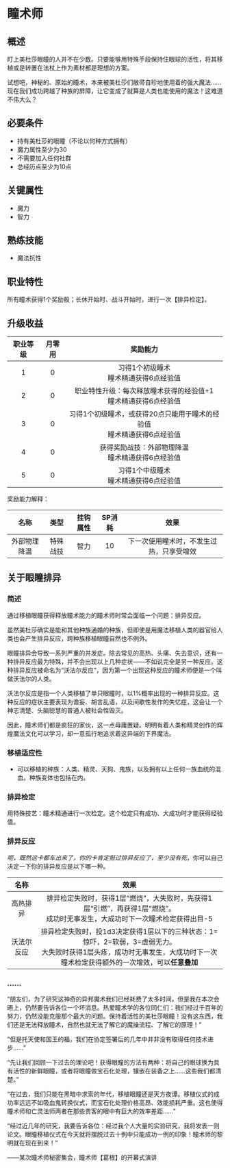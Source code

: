 # 瞳术师

## 概述

盯上美杜莎眼瞳的人并不在少数。只要能够用特殊手段保持住眼球的活性，将其移植或是转置在法杖上作为素材都是理想的方案。

试想吧，神秘的、原始的瞳术，本来被美杜莎们敝帚自珍地使用着的强大魔法……现在我们成功跨越了种族的屏障，让它变成了就算是人类也能使用的魔法！这难道不伟大么？

## 必要条件

* 持有美杜莎的眼瞳（不论以何种方式拥有）
* 魔力属性至少为30
* 不需要加入任何社群
* 总经历点至少为10点

## 关键属性

* 魔力
* 智力

## 熟练技能

* 魔法抗性

## 职业特性

所有瞳术获得1个奖励骰；长休开始时、战斗开始时，进行一次【排异检定】。

## 升级收益

职业等级|月零用|奖励能力
:--:|:--:|:--:
1|0|习得1个初级瞳术<br>瞳术精通获得6点经验值
2|0|职业特性升级：每次释放瞳术获得的经验值+1<br>瞳术精通获得6点经验值
3|0|习得1个初级瞳术，或获得20点只能用于瞳术的经验值<br>瞳术精通获得6点经验值
4|0|获得奖励战技：外部物理降温<br>瞳术精通获得6点经验值
5|0|习得1个中级瞳术<br>瞳术精通获得6点经验值

奖励能力解释：

名称|类型|挂钩属性|SP消耗|效果
:--:|:--:|:--:|:--:|:--:
外部物理降温|特殊战技|智力|10|下一次使用瞳术时，不发生过热，只享受增效

## 关于眼瞳排异

### 简述

通过移植眼瞳获得释放瞳术能力的瞳术师时常会面临一个问题：排异反应。

虽然美杜莎确实是能和其他种族通婚的种族，但即使是用魔法移植人类的器官给人类也会产生排异反应，跨种族移植眼瞳自然也不例外。

眼瞳排异会导致一系列严重的并发症。除去常见的高热、头痛、失去意识，还有一种排异反应最为特殊，并不会出现以上几种症状——不如说完全是另一种反应。这种排异反应被命名为“沃法尔反应”，因为第一个出现这种反应的瞳术师便是一个叫做沃法尔的人类。

沃法尔反应是指一个人类移植了单只眼瞳时，以1%概率出现的一种排异反应。这种反应的症状主要表现为谵妄、胡言乱语，以及间歇性发作的失忆症，这会让一个神志清楚、头脑聪慧的普通人被社会性毁灭。

因此，瞳术师们都是疯狂的家伙，这一点毋庸置疑。明明有着人类和精灵创作的辉煌魔法文化可以学习，却一意孤行地追求着这异端的下界魔法。

### 移植适应性

* 可以移植的种族：人类、精灵、天狗、鬼族，以及拥有以上任何一族血统的混血。种族变体也包括在内。

### 排异检定

用特殊技艺：瞳术精通进行一次检定。这个检定只有成功、大成功时才能获得经验值。

### 排异反应

*呃，既然这卡都车出来了，你的卡肯定挺过排异反应了，至少没有死*，你可以自己决定一下你的排异反应是以下哪一种。

名称|效果
:--:|:--:
高热排异|排异检定失败时，获得1层“燃烧”，大失败时，先获得1层“引燃”，再获得1层“燃烧”。<br>成功时无事发生，大成功时下一次瞳术检定获得出目-5
沃法尔反应|排异检定失败时，投1d3决定获得1层以下的三种状态：1=惊吓，2=软弱，3=虚弱无力。<br>大失败时获得1层头疼，成功时无事发生，大成功时下一次瞳术检定获得额外的一次增效，可以**任意叠加**

### ……

“朋友们，为了研究这神奇的异邦魔术我们已经耗费了太多时间。但是我在本次会晤上，仍然要告诉各位一个坏消息。热爱瞳术学的各位同仁们：我们经过千百年的努力，仍然没能克服那个最大的问题。保持着活性的美杜莎眼瞳！没有这东西，我们还是无法释放瞳术，自然也就无法了解它的魔操流程、了解它的原理！”

“但是托天使和国王的福，我们在协定签署后的几年中并非没有取得任何技术进步……”

“先让我们回顾一下过去的理论吧！获得眼瞳的方法有两种：将自己的眼球换为具有活性的新鲜眼瞳，或者将眼瞳做宝石化处理，镶嵌在装备之上……这些我们都清楚。”

“在过去，我们只能在黑暗中求索的年代，移植眼瞳还是天方夜谭。移植仪式的成功率远远不如吸血鬼转换仪式，而宝石化处理价格高昂、效能损耗严重。这也使得瞳术师和亡灵法师两者在那些贵客的眼中有巨大的效率差距……”

“经过近几年的研究，我要告诉各位：经过我个人大量的实验研究，我将发表一则论文。眼瞳移植仪式在今天就将摆脱过去十例中只能成功一例的印象！瞳术师的黎明就在现在到来！”

——某次瞳术师秘密集会，瞳术师【葛根】的开幕式演讲
